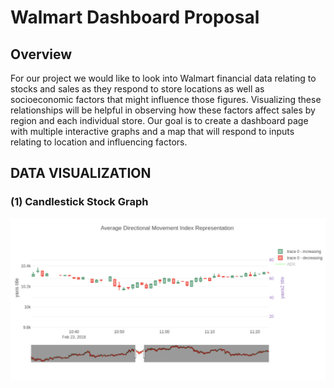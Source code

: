 # Walmart Dashboard Proposal

## Overview
For our project we would like to look into Walmart financial data relating to stocks and sales as they respond to store locations as well as socioeconomic factors that might influence those figures. Visualizing these relationships will be helpful in observing how these factors affect sales by region and each individual store. Our goal is to create a dashboard page with multiple interactive graphs and a map that will respond to inputs relating to location and influencing factors.


## DATA VISUALIZATION
### (1) Candlestick Stock Graph
![Candlestick Graph](Images/Candlestick_Sample.png)
